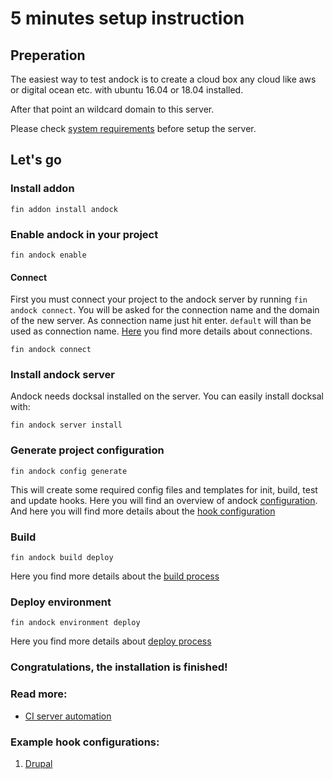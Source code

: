 # 5 minutes setup instruction

## Preperation
The easiest way to test andock is to create a cloud box any cloud like aws or digital ocean etc. with ubuntu 16.04 or 18.04 installed.

After that point an wildcard domain to this server.

Please check [system requirements](system-requirements.md) before setup the server.

## Let's go
### Install addon
```
fin addon install andock
```
### Enable andock in your project
```
fin andock enable
```
#### Connect
First you must connect your project to the andock server by running `fin andock connect`. You will be asked for the connection name and the domain of the new server.
As connection name just hit enter. `default` will than be used as connection name. [Here](../configuration/connections.md) you find more details about connections.
```
fin andock connect
```
### Install andock server
Andock needs docksal installed on the server. You can easily install docksal with: 
```
fin andock server install
```
### Generate project configuration
```
fin andock config generate
```
This will create some required config files and templates for init, build, test and update hooks. 
Here you will find an overview of andock [configuration](../configuration/andock.md). And here you will find more details about the [hook configuration](../configuration/hooks.md) 

### Build 
```
fin andock build deploy
```
Here you find more details about the [build process](../configuration/build.md)

### Deploy environment
```
fin andock environment deploy
```
Here you find more details about [deploy process](../configuration/environment.md)
### Congratulations, the installation is finished!

### Read more:
* [CI server automation](../integrations/ci.md)
### Example hook configurations:
1. [Drupal](../configuration/example-drupal-hooks.md)